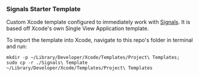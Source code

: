 ### Signals Starter Template

Custom Xcode template configured to immediately work with [Signals](https://github.com/yeti/signals). It is based off Xcode's own Single View Application template.

To import the template into Xcode, navigate to this repo's folder in terminal and run:

```
mkdir -p ~/Library/Developer/Xcode/Templates/Project\ Templates;
sudo cp -r ./Signals\ Template ~/Library/Developer/Xcode/Templates/Project\ Templates
```
